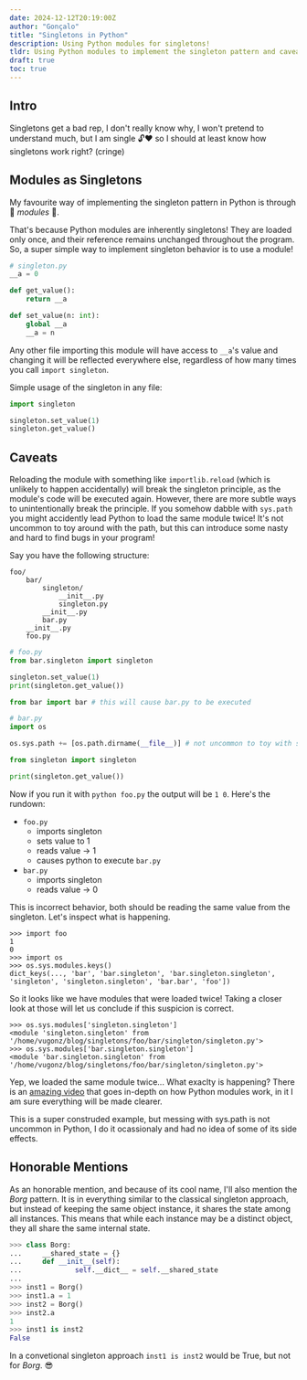```yaml
---
date: 2024-12-12T20:19:00Z
author: "Gonçalo"
title: "Singletons in Python"
description: Using Python modules for singletons!
tldr: Using Python modules to implement the singleton pattern and caveats 
draft: true
toc: true
---
```


## Intro
Singletons get a bad rep, I don't really know why, I won't pretend to understand much, but I am single 🔓❤️ so I should at least know how singletons work right? (cringe)
## Modules as Singletons
My favourite way of implementing the singleton pattern in Python is through 💫 *modules* 💫.

That's because Python modules are inherently singletons! They are loaded only once, and their reference remains unchanged throughout the program. So, a super simple way to implement singleton behavior is to use a module!

```py
# singleton.py
__a = 0

def get_value():
    return __a

def set_value(n: int):
    global __a
    __a = n
```
Any other file importing this module will have access to `__a`'s value and changing it will be reflected everywhere else, regardless of how many times you call `import singleton`.

Simple usage of the singleton in any file:
```python
import singleton

singleton.set_value(1)
singleton.get_value()
```

## Caveats
Reloading the module with something like `importlib.reload` (which is unlikely to happen accidentally) will break the singleton principle, as the module's code will be executed again.
However, there are more subtle ways to unintentionally break the principle. If you somehow dabble with `sys.path` you might accidently lead Python to load the same module twice! It's not uncommon to toy around with the path, but this can introduce some nasty and hard to find bugs in your program!

Say you have the following structure:
```
foo/
    bar/
        singleton/
            __init__.py
            singleton.py
        __init__.py
        bar.py
    __init__.py
    foo.py
```

```python
# foo.py
from bar.singleton import singleton

singleton.set_value(1)
print(singleton.get_value())

from bar import bar # this will cause bar.py to be executed
```
```python
# bar.py
import os

os.sys.path += [os.path.dirname(__file__)] # not uncommon to toy with sys.path

from singleton import singleton

print(singleton.get_value())
```

Now if you run it with `python foo.py` the output will be `1 0`. Here's the rundown:
- `foo.py`
    - imports singleton
    - sets value to 1
    - reads value -> 1
    - causes python to execute `bar.py` 
- `bar.py`
    - imports singleton
    - reads value -> 0

This is incorrect behavior, both should be reading the same value from the singleton. 
Let's inspect what is happening.
```repl
>>> import foo
1
0
>>> import os
>>> os.sys.modules.keys()
dict_keys(..., 'bar', 'bar.singleton', 'bar.singleton.singleton', 'singleton', 'singleton.singleton', 'bar.bar', 'foo'])
```
So it looks like we have modules that were loaded twice! 
Taking a closer look at those will let us conclude if this suspicion is correct.
```repl
>>> os.sys.modules['singleton.singleton']
<module 'singleton.singleton' from '/home/vugonz/blog/singletons/foo/bar/singleton/singleton.py'>
>>> os.sys.modules['bar.singleton.singleton']
<module 'bar.singleton.singleton' from '/home/vugonz/blog/singletons/foo/bar/singleton/singleton.py'>
```
Yep, we loaded the same module twice...
What exaclty is happening? There is an [amazing video](https://www.youtube.com/watch?v=QCSz0j8tGmI) that goes in-depth on how Python modules work, in it I am sure everything will be made clearer.

This is a super construded example, but messing with sys.path is not uncommon in Python, I do it ocassionaly and had no idea of some of its side effects.

## Honorable Mentions 
As an honorable mention, and because of its cool name, I'll also mention the *Borg* pattern. It is in everything similar to the classical singleton approach, but instead of keeping the same object instance, it shares the state among all instances. This means that while each instance may be a distinct object, they all share the same internal state.
```python
>>> class Borg:
...     __shared_state = {}
...     def __init__(self):
...             self.__dict__ = self.__shared_state
... 
>>> inst1 = Borg()
>>> inst1.a = 1
>>> inst2 = Borg()
>>> inst2.a
1
>>> inst1 is inst2
False
```
In a convetional singleton approach `inst1 is inst2` would be True, but not for *Borg*. 😎
